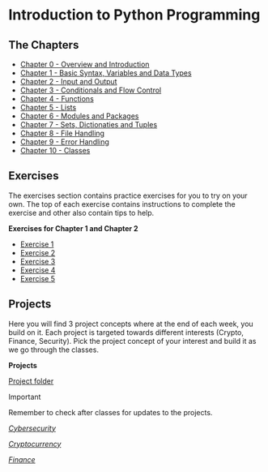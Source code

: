 # Introduction to Python Programming

## The Chapters

* [Chapter 0 - Overview and Introduction](chapters/chp00-Overview.md)
* [Chapter 1 - Basic Syntax, Variables and Data Types](chapters/chp01-DataTypes_Variables.md)
* [Chapter 2 - Input and Output](chapters/chp02-Input_Output.md)
* [Chapter 3 - Conditionals and Flow Control](chapters/chp03-Conditionals_FlowControl.md)
* [Chapter 4 - Functions](chapters/chp04-Functions.md)
* [Chapter 5 - Lists](chapters/chp05-Lists.md)
* [Chapter 6 - Modules and Packages](chapters/chp06-Modules_Packages.md)
* [Chapter 7 - Sets, Dictionaties and Tuples](chapters/chp07-Sets_Dictionaries_Tuples.md)
* [Chapter 8 - File Handling](chapters/chp08-File_Handling.md)
* [Chapter 9 - Error Handling](chapters/chp09-Error_Handling.md)
* [Chapter 10 - Classes](chapters/chp10-Classes.md)

## Exercises

The exercises section contains practice exercises for you to try on your own. The top of each exercise contains instructions to complete the exercise and other also contain tips to help.

**Exercises for Chapter 1 and Chapter 2**
* [Exercise 1](exercises/1-syntax.py)
* [Exercise 2](exercises/2-syntax.py)
* [Exercise 3](exercises/3-calc.py)
* [Exercise 4](exercises/4-Strings_Calcs.py)
* [Exercise 5](exercises/5-split_strings.py)

## Projects

Here you will find 3 project concepts where at the end of each week, you build on it. Each project is targeted towards different interests (Crypto, Finance, Security).
Pick the project concept of your interest and build it as we go through the classes.

**Projects**

[Project folder](projects/)

> [!IMPORTANT]
> Remember to check after classes for updates to the projects.

[_Cybersecurity_](projects/project-Cybersecurity.py)

[_Cryptocurrency_](projects/project-Cyptocurrency.py)

[_Finance_](projects/project-Finance.py)

